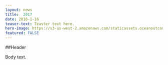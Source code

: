 ```yaml
---
layout: news
title:  2017 
date: 2016-1-16
teaser-text: Teaster text here.
hero-image: https://s3-us-west-2.amazonaws.com/staticassets.oceanoutcomes.org/news+and+analysis/hero+images/board-launch-hero.jpg
featured: FALSE
---
```

##Header

Body text.
